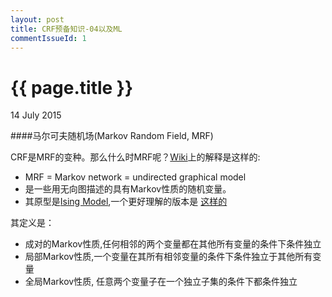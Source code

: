 ```yaml
---
layout: post
title: CRF预备知识-04以及ML 
commentIssueId: 1
---
```


{{ page.title }}
================

<p class="meta">14 July 2015 </p>

####马尔可夫随机场(Markov Random Field, MRF)

CRF是MRF的变种。那么什么时MRF呢？[Wiki](https://en.wikipedia.org/wiki/Markov_random_field)上的解释是这样的:
  - MRF = Markov network = undirected graphical model
  - 是一些用无向图描述的具有Markov性质的随机变量。
  - 其原型是[Ising Model](https://en.wikipedia.org/wiki/Ising_model),一个更好理解的版本是
  [这样的](http://wiki.swarma.net/index.php/ISING%E6%A8%A1%E5%9E%8B)

其定义是：
  - 成对的Markov性质,任何相邻的两个变量都在其他所有变量的条件下条件独立
  - 局部Markov性质,一个变量在其所有相邻变量的条件下条件独立于其他所有变量
  - 全局Markov性质, 任意两个变量子在一个独立子集的条件下都条件独立

